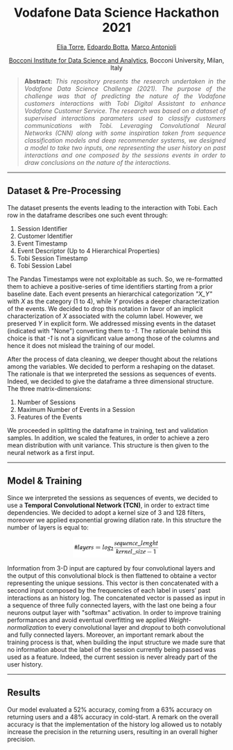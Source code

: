 <h1 align="center">
Vodafone Data Science Hackathon 2021</h1>

<div align="center">
  <a href="https://www.linkedin.com/in/eliatorre/">Elia Torre</a>,
  <a href="https://www.linkedin.com/in/edoardobotta/">Edoardo Botta</a>,
  <a href="https://www.linkedin.com/in/marco-antonioli/">Marco Antonioli</a>
  <p><a href="https://bidsa.unibocconi.eu">Bocconi Institute for Data Science and Analytics</a>, Bocconi University, Milan, Italy</p>
</div>

>**<p align="justify"> Abstract:** *This repository presents the research undertaken in the Vodafone Data Science Challenge (2021). The purpose of the challenge was that of predicting the nature of the Vodafone customers interactions with Tobi Digital Assistant to enhance Vodafone Customer Service. The research was based on a dataset of supervised interactions parameters used to classify customers communications with Tobi. Leveraging Convolutional Neural Networks (CNN) along with some inspiration taken from sequence classification models and deep recommender systems, we designed a model to take two inputs, one representing the user history on past interactions and one composed by the sessions events in order to draw conclusions on the nature of the interactions.*

<hr/>

## Dataset & Pre-Processing
The dataset presents the events leading to the interaction with Tobi. Each row in the dataframe describes one such event through:
1. Session Identifier
2. Customer Identifier
3. Event Timestamp
4. Event Descriptor (Up to 4 Hierarchical Properties)
5. Tobi Session Timestamp
6. Tobi Session Label

The Pandas Timestamps were not exploitable as such. So, we re-formatted them to achieve a positive-series of time identifiers starting from a prior baseline date. Each event presents an hierarchical categorization *"X_Y"* with *X* as the category (1 to 4), while *Y* provides a deeper characterization of the events. We decided to drop this notation in favor of an implicit characterization of *X* associated with the column label. However, we preserved *Y* in explicit form. We addressed missing events in the dataset (indicated with "None") converting them to *-1*. The rationale behind this choice is that *-1* is not a significant value among those of the columns and hence it does not mislead the training of our model.

After the process of data cleaning, we deeper thought about the relations among the variables. We decided to perform a reshaping on the dataset. The rationale is that we interpreted the sessions as sequences of events. Indeed, we decided to give the dataframe a three dimensional structure. The three matrix-dimensions:
1. Number of Sessions
2. Maximum Number of Events in a Session
3. Features of the Events

We proceeded in splitting the dataframe in training, test and validation samples. In addition, we scaled the features, in order to achieve a zero mean distribution with unit variance. This structure is then given to the neural network as a first input.

<hr/>

## Model & Training
Since we interpreted the sessions as sequences of events, we decided to use a **Temporal Convolutional Network (TCN)**, in order to extract time dependencies. We decided to adopt a kernel size of 3 and 128 filters, moreover we applied exponential growing dilation rate. In this structure the number of layers is equal to:

<div align="center">
<img src="figures/math.png" alt="Layers Equation" width="40%">
</div>

Information from 3-D input are captured by four convolutional layers and the output of this convolutional block is then flattened to obtaine a vector representing the unique sessions. This vector is then concatenated with a second input composed by the frequencies of each label in users’ past interactions as an history log. The concatenated vector is passed as input in a sequence of three fully connected layers, with the last one being a four neurons output layer with "softmax" activation. In order to improve training performances and avoid eventual overfitting we applied *Weight-normalization* to every convolutional layer and *dropout* to both convolutional and fully connected layers. Moreover, an important remark about the training process is that, when building the input structure we made sure that no information about the label of the session currently being passed was used as a feature. Indeed, the current session is never already part of the user history.

<hr/>

## Results
Our model evaluated a 52% accuracy, coming from a 63% accuracy on returning users and a 48% accuracy in cold-start. A remark on the overall accuracy is that the implementation of the history log allowed us to notably increase the precision in the returning users, resulting in an overall higher precision.

